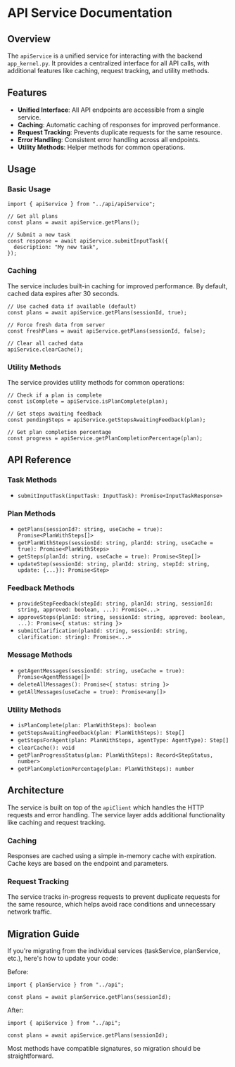 # API Service Documentation

## Overview

The `apiService` is a unified service for interacting with the backend `app_kernel.py`. It provides a centralized interface for all API calls, with additional features like caching, request tracking, and utility methods.

## Features

- **Unified Interface**: All API endpoints are accessible from a single service.
- **Caching**: Automatic caching of responses for improved performance.
- **Request Tracking**: Prevents duplicate requests for the same resource.
- **Error Handling**: Consistent error handling across all endpoints.
- **Utility Methods**: Helper methods for common operations.

## Usage

### Basic Usage

```tsx
import { apiService } from "../api/apiService";

// Get all plans
const plans = await apiService.getPlans();

// Submit a new task
const response = await apiService.submitInputTask({
  description: "My new task",
});
```

### Caching

The service includes built-in caching for improved performance. By default, cached data expires after 30 seconds.

```tsx
// Use cached data if available (default)
const plans = await apiService.getPlans(sessionId, true);

// Force fresh data from server
const freshPlans = await apiService.getPlans(sessionId, false);

// Clear all cached data
apiService.clearCache();
```

### Utility Methods

The service provides utility methods for common operations:

```tsx
// Check if a plan is complete
const isComplete = apiService.isPlanComplete(plan);

// Get steps awaiting feedback
const pendingSteps = apiService.getStepsAwaitingFeedback(plan);

// Get plan completion percentage
const progress = apiService.getPlanCompletionPercentage(plan);
```

## API Reference

### Task Methods

- `submitInputTask(inputTask: InputTask): Promise<InputTaskResponse>`

### Plan Methods

- `getPlans(sessionId?: string, useCache = true): Promise<PlanWithSteps[]>`
- `getPlanWithSteps(sessionId: string, planId: string, useCache = true): Promise<PlanWithSteps>`
- `getSteps(planId: string, useCache = true): Promise<Step[]>`
- `updateStep(sessionId: string, planId: string, stepId: string, update: {...}): Promise<Step>`

### Feedback Methods

- `provideStepFeedback(stepId: string, planId: string, sessionId: string, approved: boolean, ...): Promise<...>`
- `approveSteps(planId: string, sessionId: string, approved: boolean, ...): Promise<{ status: string }>`
- `submitClarification(planId: string, sessionId: string, clarification: string): Promise<...>`

### Message Methods

- `getAgentMessages(sessionId: string, useCache = true): Promise<AgentMessage[]>`
- `deleteAllMessages(): Promise<{ status: string }>`
- `getAllMessages(useCache = true): Promise<any[]>`

### Utility Methods

- `isPlanComplete(plan: PlanWithSteps): boolean`
- `getStepsAwaitingFeedback(plan: PlanWithSteps): Step[]`
- `getStepsForAgent(plan: PlanWithSteps, agentType: AgentType): Step[]`
- `clearCache(): void`
- `getPlanProgressStatus(plan: PlanWithSteps): Record<StepStatus, number>`
- `getPlanCompletionPercentage(plan: PlanWithSteps): number`

## Architecture

The service is built on top of the `apiClient` which handles the HTTP requests and error handling. The service layer adds additional functionality like caching and request tracking.

### Caching

Responses are cached using a simple in-memory cache with expiration. Cache keys are based on the endpoint and parameters.

### Request Tracking

The service tracks in-progress requests to prevent duplicate requests for the same resource, which helps avoid race conditions and unnecessary network traffic.

## Migration Guide

If you're migrating from the individual services (taskService, planService, etc.), here's how to update your code:

Before:

```tsx
import { planService } from "../api";

const plans = await planService.getPlans(sessionId);
```

After:

```tsx
import { apiService } from "../api";

const plans = await apiService.getPlans(sessionId);
```

Most methods have compatible signatures, so migration should be straightforward.
